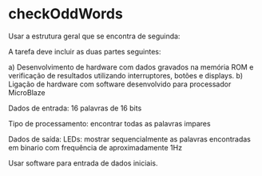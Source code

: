# checkOddWords

Usar a estrutura geral que se encontra de seguinda: 


A tarefa deve incluir as duas partes seguintes: 

a) Desenvolvimento de hardware com dados gravados na memória ROM e verificação de resultados utilizando interruptores, botões e displays.
b) Ligação de hardware com software desenvolvido para processador MicroBlaze

Dados de entrada: 16 palavras de 16 bits

Tipo de processamento: encontrar todas as palavras impares 

Dados de saída: LEDs: mostrar sequencialmente as palavras encontradas em binario com frequência de aproximadamente 1Hz

Usar software para entrada de dados iniciais.
